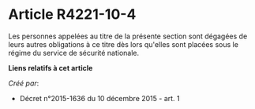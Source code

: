 # Article R4221-10-4

Les personnes appelées au titre de la présente section sont dégagées de leurs autres obligations à ce titre dès lors qu'elles
sont placées sous le régime du service de sécurité nationale.

**Liens relatifs à cet article**

_Créé par_:

  - Décret n°2015-1636 du 10 décembre 2015 - art. 1
